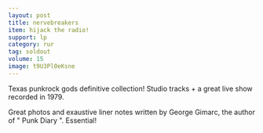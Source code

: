 ```yaml
---
layout: post
title: nervebreakers
item: hijack the radio!
support: lp
category: rur
tag: soldout
volume: 15
image: t9U3Pl0eKsne
---
```


Texas punkrock gods definitive collection! Studio tracks + a great live show recorded in 1979.

Great photos and exaustive liner notes written by George Gimarc, the author of " Punk Diary ". Essential!
